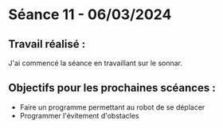 # **Séance 11 - 06/03/2024**
## Travail réalisé :
J'ai commencé la séance en travaillant sur le sonnar.

## Objectifs pour les prochaines scéances :
- Faire un programme permettant au robot de se déplacer
- Programmer l'évitement d'obstacles
